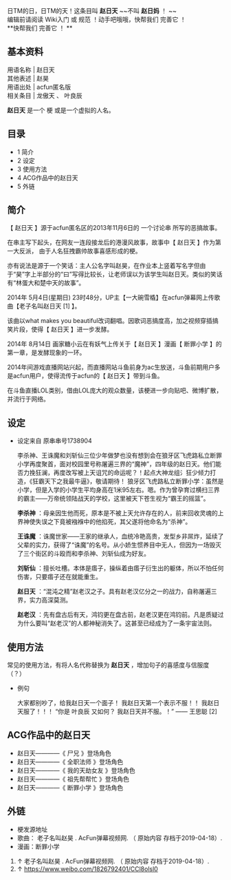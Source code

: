 日TM的日，日TM的天！这条目叫  **赵日天** ~~不叫 **赵日妈** ！ ~~  
编辑前请阅读  Wiki入门  或  规范  ！动手吧哦哦，快帮我们  完善它  ！  
**快帮我们 完善它  ！ **

**基本资料**  
---  
用语名称  |  赵日天   
其他表述  |  赵昊   
用语出处  |  acfun匿名版   
相关条目  |  龙傲天  、  叶良辰   
  
**赵日天** 是一个  梗  或是一个虚拟的人名。

##  目录

  * 1  简介 
  * 2  设定 
  * 3  使用方法 
  * 4  ACG作品中的赵日天 
  * 5  外链 

##  简介

【  赵日天  】源于acfun匿名区的2013年11月6日的  一个讨论串  所写的恶搞故事。

在串主写下起头，在网友一连段接龙后的港漫风故事，故事中【  赵日天  】作为第一大反派， 由于人名狂拽霸帅故事喜感形成的梗。

亦有说法是源于一个笑话：主人公名字叫赵昊，在作业本上竖着写名字但由于“昊”字上半部分的“曰”写得比较长，让老师误以为该学生叫赵日天。类似的笑话有“林蛋大和楚中天的故事”。

  
2014年 5月4日(星期日) 23时48分，UP主【一大碗雪橇】在acfun弹幕网上传歌曲【老子名叫赵日天  [1]  】。

该曲以what makes you beautiful改词翻唱。因歌词恶搞度高，加之视频穿插搞笑片段，使得【  赵日天  】进一步发酵。

  
2014年 8月14日 画家糖小云在有妖气上传关于【  赵日天  】漫画【  断罪小学  】的第一章，是发酵现象的一环。

  
2014年间游戏直播网站兴起，而直播网站斗鱼前身为ac生放送，斗鱼前期用户多是acfun用户，使得流传于acfun的【  赵日天  】带到斗鱼。

在斗鱼直播LOL类别，借由LOL庞大的观众数量，该梗进一步向贴吧、微博扩散，并流行于网络。

##  设定

  * 设定来自  原串串号1738904 

     李杀神、王诛魔和刘斩仙三位少年做梦也没有想到会在狼牙区飞虎路私立断罪小学再度聚首，面对校园里号称屠遍三界的“魔神”，四年级的赵日天。他们能否力挽狂澜，再度改写被上天诅咒的命运呢？！起点大神龙组氵狂少倾力打造，《狂霸天下之我最牛逼》，敬请期待！ 
     狼牙区飞虎路私立断罪小学：虽然是小学，但是入学的小学生平均身高在1米95左右。嗯。作为曾孕育过横扫三界的霸主——万帝统领陆战天的学校，这里被天下苍生视为“霸王的摇篮”。 

    

     **李杀神** ：母亲因生他而死，原本是不被上天允许存在的人，前来回收灵魂的上界神使失误之下竟被襁褓中的他掐死，其父遂将他命名为“杀神”。 

    

     **王诛魔** ：诛魔世家——王家的继承人，血统冷艳高贵，发型乡非屌炸，延续了父辈的实力，获得了“诛魔”的名号。从小娇生惯养目中无人，但因为一场毁灭了三个街区的斗殴而和李杀神、刘斩仙成为好友。 

    

     **刘斩仙** ：擅长吐槽。本体是痦子，操纵着由痦子衍生出的躯体，所以不怕任何伤害，只要痦子还在就能重生。 

    

     **赵日天** ：“混沌之精”赵老汉之子。具有赵老汉亿分之一的战力，自称屠遍三界，实力高深莫测。 

    

     **赵老汉** ：先有盘古后有天，鸿钧更在盘古前，赵老汉更在鸿钧前。凡是质疑过为什么要叫“赵老汉”的人都神秘消失了。这甚至已经成为了一条宇宙法则。 

##  使用方法

常见的使用方法，有将人名代称替换为 **赵日天** ，增加句子的喜感度与信服度（？）

  * 例句 

    

     大家都别吵了，给我赵日天一个面子！ 
     我赵日天第一个表示不服！！ 
     我赵日天服了！！！ 
     “你是  叶良辰  又如何？ 我赵日天并不服。！” —— 王思聪  [2] 

##  ACG作品中的赵日天

  * 赵日天————《  尸兄  》登场角色 
  * 赵日天————《  全职法师  》登场角色 
  * 赵日天————《  我的天劫女友  》登场角色 
  * 赵日天————《  祖先帮帮忙  》登场角色 
  * 赵日天————《  断罪小学  》登场角色 

##  外链

  * 梗发源地址 
  * 歌曲：  老子名叫赵昊  . AcFun弹幕视频网. （  原始内容  存档于2019-04-18）. 
  * 漫画：断罪小学 

  1. ↑  老子名叫赵昊  . AcFun弹幕视频网. （  原始内容  存档于2019-04-18）. 
  2. ↑  https://www.weibo.com/1826792401/CCl8olsl0 

